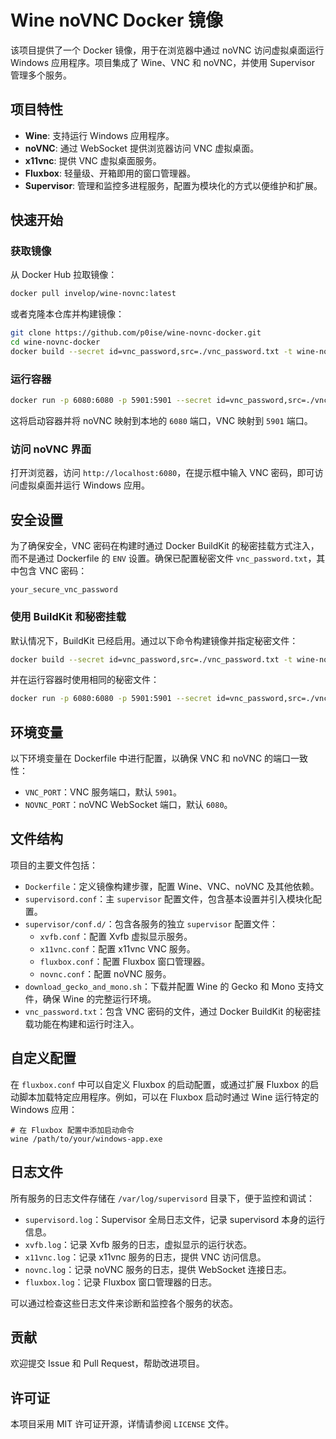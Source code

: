 # Wine noVNC Docker 镜像

该项目提供了一个 Docker 镜像，用于在浏览器中通过 noVNC 访问虚拟桌面运行 Windows 应用程序。项目集成了 Wine、VNC 和 noVNC，并使用 Supervisor 管理多个服务。

## 项目特性

- **Wine**: 支持运行 Windows 应用程序。
- **noVNC**: 通过 WebSocket 提供浏览器访问 VNC 虚拟桌面。
- **x11vnc**: 提供 VNC 虚拟桌面服务。
- **Fluxbox**: 轻量级、开箱即用的窗口管理器。
- **Supervisor**: 管理和监控多进程服务，配置为模块化的方式以便维护和扩展。

## 快速开始

### 获取镜像

从 Docker Hub 拉取镜像：

```bash
docker pull invelop/wine-novnc:latest
```

或者克隆本仓库并构建镜像：

```bash
git clone https://github.com/p0ise/wine-novnc-docker.git
cd wine-novnc-docker
docker build --secret id=vnc_password,src=./vnc_password.txt -t wine-novnc .
```

### 运行容器

```bash
docker run -p 6080:6080 -p 5901:5901 --secret id=vnc_password,src=./vnc_password.txt wine-novnc
```

这将启动容器并将 noVNC 映射到本地的 `6080` 端口，VNC 映射到 `5901` 端口。

### 访问 noVNC 界面

打开浏览器，访问 `http://localhost:6080`，在提示框中输入 VNC 密码，即可访问虚拟桌面并运行 Windows 应用。

## 安全设置

为了确保安全，VNC 密码在构建时通过 Docker BuildKit 的秘密挂载方式注入，而不是通过 Dockerfile 的 `ENV` 设置。确保已配置秘密文件 `vnc_password.txt`，其中包含 VNC 密码：

```plaintext
your_secure_vnc_password
```

### 使用 BuildKit 和秘密挂载

默认情况下，BuildKit 已经启用。通过以下命令构建镜像并指定秘密文件：

```bash
docker build --secret id=vnc_password,src=./vnc_password.txt -t wine-novnc .
```

并在运行容器时使用相同的秘密文件：

```bash
docker run -p 6080:6080 -p 5901:5901 --secret id=vnc_password,src=./vnc_password.txt wine-novnc
```

## 环境变量

以下环境变量在 Dockerfile 中进行配置，以确保 VNC 和 noVNC 的端口一致性：

- `VNC_PORT`：VNC 服务端口，默认 `5901`。
- `NOVNC_PORT`：noVNC WebSocket 端口，默认 `6080`。

## 文件结构

项目的主要文件包括：

- `Dockerfile`：定义镜像构建步骤，配置 Wine、VNC、noVNC 及其他依赖。
- `supervisord.conf`：主 `supervisor` 配置文件，包含基本设置并引入模块化配置。
- `supervisor/conf.d/`：包含各服务的独立 `supervisor` 配置文件：
  - `xvfb.conf`：配置 Xvfb 虚拟显示服务。
  - `x11vnc.conf`：配置 x11vnc VNC 服务。
  - `fluxbox.conf`：配置 Fluxbox 窗口管理器。
  - `novnc.conf`：配置 noVNC 服务。
- `download_gecko_and_mono.sh`：下载并配置 Wine 的 Gecko 和 Mono 支持文件，确保 Wine 的完整运行环境。
- `vnc_password.txt`：包含 VNC 密码的文件，通过 Docker BuildKit 的秘密挂载功能在构建和运行时注入。

## 自定义配置

在 `fluxbox.conf` 中可以自定义 Fluxbox 的启动配置，或通过扩展 Fluxbox 的启动脚本加载特定应用程序。例如，可以在 Fluxbox 启动时通过 Wine 运行特定的 Windows 应用：

```plaintext
# 在 Fluxbox 配置中添加启动命令
wine /path/to/your/windows-app.exe
```

## 日志文件

所有服务的日志文件存储在 `/var/log/supervisord` 目录下，便于监控和调试：

- `supervisord.log`：Supervisor 全局日志文件，记录 supervisord 本身的运行信息。
- `xvfb.log`：记录 Xvfb 服务的日志，虚拟显示的运行状态。
- `x11vnc.log`：记录 x11vnc 服务的日志，提供 VNC 访问信息。
- `novnc.log`：记录 noVNC 服务的日志，提供 WebSocket 连接日志。
- `fluxbox.log`：记录 Fluxbox 窗口管理器的日志。

可以通过检查这些日志文件来诊断和监控各个服务的状态。

## 贡献

欢迎提交 Issue 和 Pull Request，帮助改进项目。

## 许可证

本项目采用 MIT 许可证开源，详情请参阅 `LICENSE` 文件。
